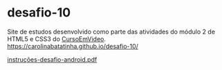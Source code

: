 # desafio-10
Site de estudos desenvolvido como parte das atividades do módulo 2 de HTML5 e CSS3 do <a href="https://www.cursoemvideo.com/">CursoEmVideo</a>.
https://carolinabatatinha.github.io/desafio-10/

[instruções-desafio-android.pdf](https://github.com/CarolinaBatatinha/desafio-10/files/9594267/instrucoes-desafio-android.pdf)
